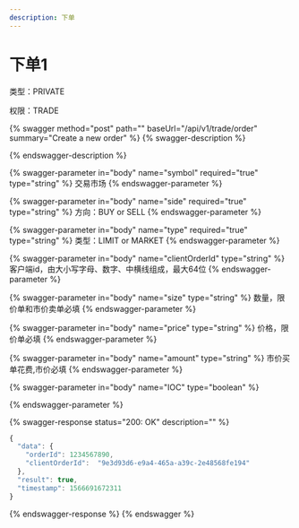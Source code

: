 ```yaml
---
description: 下单
---
```


# 下单1

类型：PRIVATE

权限：TRADE

{% swagger method="post" path="" baseUrl="/api/v1/trade/order" summary="Create a new order" %}
{% swagger-description %}

{% endswagger-description %}

{% swagger-parameter in="body" name="symbol" required="true" type="string" %}
交易市场
{% endswagger-parameter %}

{% swagger-parameter in="body" name="side" required="true" type="string" %}
方向：BUY or SELL
{% endswagger-parameter %}

{% swagger-parameter in="body" name="type" required="true" type="string" %}
类型：LIMIT or MARKET
{% endswagger-parameter %}

{% swagger-parameter in="body" name="clientOrderId" type="string" %}
客户端id，由大小写字母、数字、中横线组成，最大64位
{% endswagger-parameter %}

{% swagger-parameter in="body" name="size" type="string" %}
数量，限价单和市价卖单必填
{% endswagger-parameter %}

{% swagger-parameter in="body" name="price" type="string" %}
价格，限价单必填
{% endswagger-parameter %}

{% swagger-parameter in="body" name="amount" type="string" %}
市价买单花费,市价必填
{% endswagger-parameter %}

{% swagger-parameter in="body" name="IOC" type="boolean" %}

{% endswagger-parameter %}

{% swagger-response status="200: OK" description="" %}
```javascript
{ 
  "data": {
    "orderId": 1234567890,
    "clientOrderId":  "9e3d93d6-e9a4-465a-a39c-2e48568fe194"
  },
  "result": true,
  "timestamp": 1566691672311
}
```
{% endswagger-response %}
{% endswagger %}

